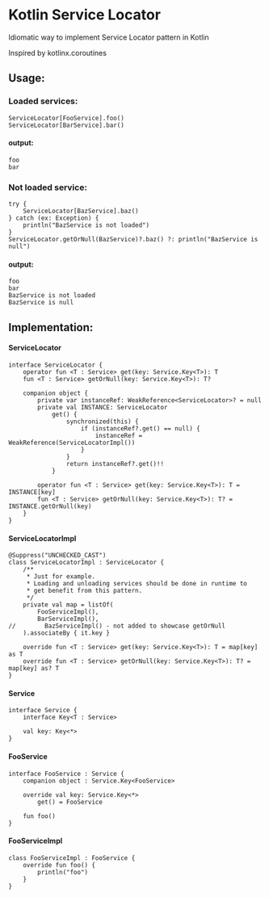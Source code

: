 # Kotlin Service Locator

Idiomatic way to implement Service Locator pattern in Kotlin

Inspired by kotlinx.coroutines

## Usage:

### Loaded services:

```
ServiceLocator[FooService].foo()  
ServiceLocator[BarService].bar()  
```

#### output:

```
foo
bar
```

### Not loaded service:

```
try {  
    ServiceLocator[BazService].baz()  
} catch (ex: Exception) {  
    println("BazService is not loaded")  
}  
ServiceLocator.getOrNull(BazService)?.baz() ?: println("BazService is null")
```  

#### output:

```
foo  
bar  
BazService is not loaded  
BazService is null
```

## Implementation:

#### ServiceLocator

```
interface ServiceLocator {
    operator fun <T : Service> get(key: Service.Key<T>): T
    fun <T : Service> getOrNull(key: Service.Key<T>): T?

    companion object {
        private var instanceRef: WeakReference<ServiceLocator>? = null
        private val INSTANCE: ServiceLocator
            get() {
                synchronized(this) {
                    if (instanceRef?.get() == null) {
                        instanceRef = WeakReference(ServiceLocatorImpl())
                    }
                }
                return instanceRef?.get()!!
            }

        operator fun <T : Service> get(key: Service.Key<T>): T = INSTANCE[key]
        fun <T : Service> getOrNull(key: Service.Key<T>): T? = INSTANCE.getOrNull(key)
    }
}
```

#### ServiceLocatorImpl

```
@Suppress("UNCHECKED_CAST")
class ServiceLocatorImpl : ServiceLocator {
    /**
     * Just for example.
     * Loading and unloading services should be done in runtime to
     * get benefit from this pattern.
     */
    private val map = listOf(
        FooServiceImpl(),
        BarServiceImpl(),
//        BazServiceImpl() - not added to showcase getOrNull
    ).associateBy { it.key }

    override fun <T : Service> get(key: Service.Key<T>): T = map[key] as T
    override fun <T : Service> getOrNull(key: Service.Key<T>): T? = map[key] as? T
}
```

#### Service

```
interface Service {
    interface Key<T : Service>

    val key: Key<*>
}
```

#### FooService

```
interface FooService : Service {
    companion object : Service.Key<FooService>

    override val key: Service.Key<*>
        get() = FooService

    fun foo()
}
```

#### FooServiceImpl

```
class FooServiceImpl : FooService {
    override fun foo() {
        println("foo")
    }
}
```